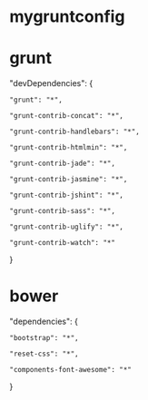 # mygruntconfig

# grunt
 "devDependencies": {
 
    "grunt": "*",
    
    "grunt-contrib-concat": "*",
    
    "grunt-contrib-handlebars": "*",
    
    "grunt-contrib-htmlmin": "*",
    
    "grunt-contrib-jade": "*",
    
    "grunt-contrib-jasmine": "*",
    
    "grunt-contrib-jshint": "*",
    
    "grunt-contrib-sass": "*",
    
    "grunt-contrib-uglify": "*",
    
    "grunt-contrib-watch": "*"
    
  }

# bower

  "dependencies": {
  
    "bootstrap": "*",
    
    "reset-css": "*",
    
    "components-font-awesome": "*"
    
  }
